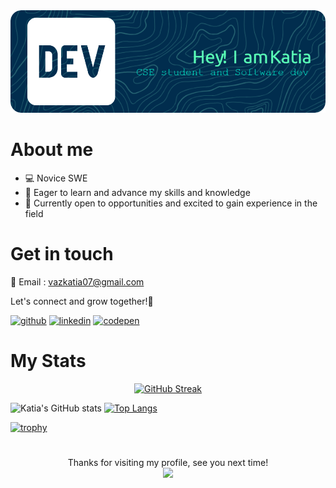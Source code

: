 <img src="https://github.com/Katia-Emilia/Katia-Emilia/blob/main/github-header-image.png" alt="Hello world">

# About me 

- 💻 Novice SWE
- 🌱 Eager to learn and advance my skills and knowledge
- 🌟 Currently open to opportunities and excited to gain experience in the field

# Get in touch 

📧 Email : vazkatia07@gmail.com

Let's connect and grow together!🚀

[<img src='https://cdn.jsdelivr.net/npm/simple-icons@3.0.1/icons/github.svg' alt='github' height='40'>](https://github.com/Katia-Emilia)  [<img src='https://cdn.jsdelivr.net/npm/simple-icons@3.0.1/icons/linkedin.svg' alt='linkedin' height='40'>](https://www.linkedin.com/in/katia-vaz-a150ab250/)  [<img src='https://cdn.jsdelivr.net/npm/simple-icons@3.0.1/icons/codepen.svg' alt='codepen' height='40'>](https://codepen.io/https://codepen.io/Katia-Emilia)  

# My Stats
<p align="center">
  <a href="https://github-readme-streak-stats.herokuapp.com?user=katia-emilia&theme=github-dark&hide_border=true">
    <img src="https://github-readme-streak-stats.herokuapp.com?user=katia-emilia&theme=github-dark&hide_border=true" alt="GitHub Streak">
  </a>
</p>

  ![Katia's GitHub stats](https://github-readme-stats.vercel.app/api?username=Katia-Emilia&show_icons=true&theme=dark&hide_border=true)
  [![Top Langs](https://github-readme-stats.vercel.app/api/top-langs/?username=Katia-Emilia&theme=dark&hide_border=true)](https://github.com/anuraghazra/github-readme-stats)



[![trophy](https://github-profile-trophy.vercel.app/?username=Katia-Emilia&theme=darkhub&column=3&margin-w=15&margin-h=15&no-bg=true)](https://github.com/ryo-ma/github-profile-trophy)

# 

<p align="center"> 
  Thanks for visiting my profile, see you next time!
  <br>
  
  <img src="https://profile-counter.glitch.me/Katia-Emilia/count.svg" />
</p>


